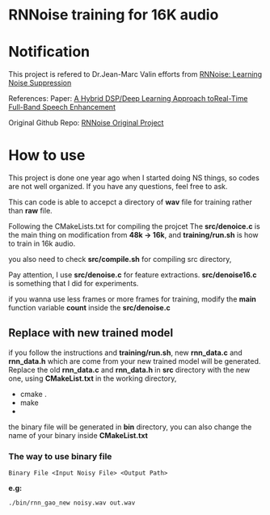
RNNoise training for 16K audio
==============================


Notification
============
This project is refered to Dr.Jean-Marc Valin efforts from [RNNoise: Learning Noise Suppression](https://people.xiph.org/~jm/demo/rnnoise/)

References:
Paper: [A Hybrid DSP/Deep Learning Approach toReal-Time Full-Band Speech Enhancement](https://jmvalin.ca/papers/rnnoise_mmsp2018.pdf)  

Original Github Repo: [RNNoise Original Project](https://github.com/xiph/rnnoise)


How to use
==========
This project is done one year ago when I started doing NS things, so codes are not well organized. If you have any questions, feel free to ask.

This can code is able to accepct a directory of __wav__ file for training rather than __raw__ file.

Following the CMakeLists.txt for compiling the projcet
The __src/denoice.c__ is the main thing on modification from __48k -> 16k__, and __training/run.sh__ is how to train in 16k audio. 

you also need to check __src/compile.sh__ for compiling src directory,

Pay attention, I use __src/denoise.c__ for feature extractions. __src/denoise16.c__ is something that I did for experiments.

if you wanna use less frames or more frames for training, modify the __main__ function variable __count__ inside the __src/denoise.c__

## Replace with new trained model
if you follow the instructions and __training/run.sh__, new __rnn_data.c__ and __rnn_data.h__ which are come from your new trained model will be generated.
Replace the old __rnn_data.c__ and  __rnn_data.h__ in __src__ directory with the new one, using __CMakeList.txt__ in the working directory,
* cmake .
* make
* 
the binary file will be generated in __bin__ directory, you can also change the name of your binary inside __CMakeList.txt__

### The way to use binary file
`
Binary File <Input Noisy File> <Output Path>
`

__e.g:__ 

`
./bin/rnn_gao_new noisy.wav out.wav
`
